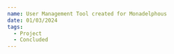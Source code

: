 ```yaml
---
name: User Management Tool created for Monadelphous
date: 01/03/2024
tags:
  - Project
  - Concluded
---
```

